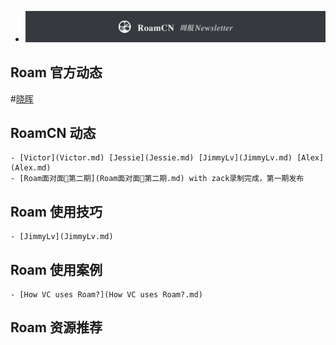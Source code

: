 - ![](../images/hurH4aFAeC.png?) 

## Roam 官方动态
    
#[晓晖](晓晖.md)

## RoamCN 动态
    - [Victor](Victor.md) [Jessie](Jessie.md) [JimmyLv](JimmyLv.md) [Alex](Alex.md)
    - [Roam面对面🍜第二期](Roam面对面🍜第二期.md) with zack录制完成，第一期发布

## Roam 使用技巧
    - [JimmyLv](JimmyLv.md)

## Roam 使用案例
    - [How VC uses Roam?](How VC uses Roam?.md)

## Roam 资源推荐
